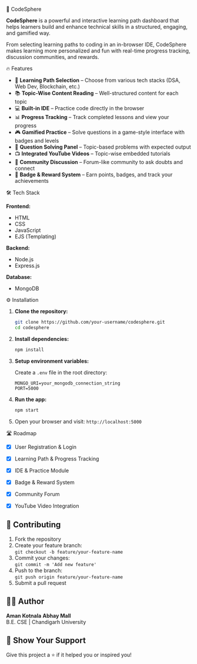  🚀 CodeSphere

**CodeSphere** is a powerful and interactive learning path dashboard that helps learners build and enhance technical skills in a structured, engaging, and gamified way.

From selecting learning paths to coding in an in-browser IDE, CodeSphere makes learning more personalized and fun with real-time progress tracking, discussion communities, and rewards.


🔥 Features

- 🧠 **Learning Path Selection** – Choose from various tech stacks (DSA, Web Dev, Blockchain, etc.)
- 📚 **Topic-Wise Content Reading** – Well-structured content for each topic
- 💻 **Built-in IDE** – Practice code directly in the browser
- 📊 **Progress Tracking** – Track completed lessons and view your progress
- 🎮 **Gamified Practice** – Solve questions in a game-style interface with badges and levels
- 📝 **Question Solving Panel** – Topic-based problems with expected output
- 📺 **Integrated YouTube Videos** – Topic-wise embedded tutorials
- 💬 **Community Discussion** – Forum-like community to ask doubts and connect
- 🏅 **Badge & Reward System** – Earn points, badges, and track your achievements


 🛠️ Tech Stack

**Frontend:**
- HTML
- CSS
- JavaScript
- EJS (Templating)

**Backend:**
- Node.js
- Express.js

**Database:**
- MongoDB

 ⚙️ Installation

1. **Clone the repository:**

   ```bash
   git clone https://github.com/your-username/codesphere.git
   cd codesphere
   ```

2. **Install dependencies:**

   ```bash
   npm install
   ```

3. **Setup environment variables:**

   Create a `.env` file in the root directory:

   ```
   MONGO_URI=your_mongodb_connection_string
   PORT=5000
   ```

4. **Run the app:**

   ```bash
   npm start
   ```

5. Open your browser and visit: `http://localhost:5000`


🛣️ Roadmap

- [x] User Registration & Login
- [x] Learning Path & Progress Tracking
- [x] IDE & Practice Module
- [x] Badge & Reward System
- [x] Community Forum
- [x] YouTube Video Integration


## 🤝 Contributing

1. Fork the repository
2. Create your feature branch:  
   `git checkout -b feature/your-feature-name`
3. Commit your changes:  
   `git commit -m 'Add new feature'`
4. Push to the branch:  
   `git push origin feature/your-feature-name`
5. Submit a pull request


## 👨‍💻 Author
**Aman Kotnala**
**Abhay Mall**  
B.E. CSE | Chandigarh University  



## 🌈 Show Your Support

Give this project a ⭐ if it helped you or inspired you!

